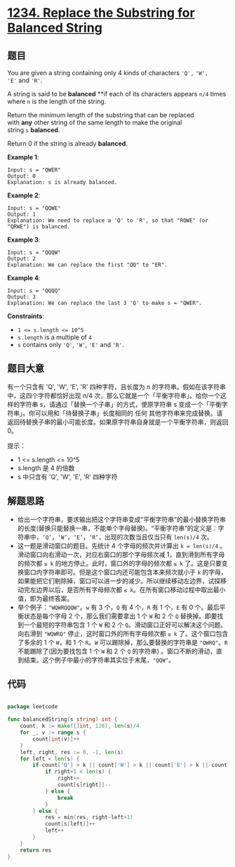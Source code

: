 # [1234. Replace the Substring for Balanced String](https://leetcode.com/problems/replace-the-substring-for-balanced-string/)


## 题目

You are given a string containing only 4 kinds of characters `'Q',` `'W', 'E'` and `'R'`.

A string is said to be **balanced** **if each of its characters appears `n/4` times where `n` is the length of the string.

Return the minimum length of the substring that can be replaced with **any** other string of the same length to make the original string `s` **balanced**.

Return 0 if the string is already **balanced**.

**Example 1**:

    Input: s = "QWER"
    Output: 0
    Explanation: s is already balanced.

**Example 2**:

    Input: s = "QQWE"
    Output: 1
    Explanation: We need to replace a 'Q' to 'R', so that "RQWE" (or "QRWE") is balanced.

**Example 3**:

    Input: s = "QQQW"
    Output: 2
    Explanation: We can replace the first "QQ" to "ER".

**Example 4**:

    Input: s = "QQQQ"
    Output: 3
    Explanation: We can replace the last 3 'Q' to make s = "QWER".

**Constraints**:

- `1 <= s.length <= 10^5`
- `s.length` is a multiple of `4`
- `s` contains only `'Q'`, `'W'`, `'E'` and `'R'`.

## 题目大意


有一个只含有 'Q', 'W', 'E', 'R' 四种字符，且长度为 n 的字符串。假如在该字符串中，这四个字符都恰好出现 n/4 次，那么它就是一个「平衡字符串」。给你一个这样的字符串 s，请通过「替换一个子串」的方式，使原字符串 s 变成一个「平衡字符串」。你可以用和「待替换子串」长度相同的 任何 其他字符串来完成替换。请返回待替换子串的最小可能长度。如果原字符串自身就是一个平衡字符串，则返回 0。

提示：

- 1 <= s.length <= 10^5
- s.length 是 4 的倍数
- s 中只含有 'Q', 'W', 'E', 'R' 四种字符



## 解题思路

- 给出一个字符串，要求输出把这个字符串变成“平衡字符串”的最小替换字符串的长度(替换只能替换一串，不能单个字母替换)。“平衡字符串”的定义是：字符串中，`‘Q’`，`‘W’`，`‘E’`，`‘R’`，出现的次数当且仅当只有 `len(s)/4` 次。
- 这一题是滑动窗口的题目。先统计 4 个字母的频次并计算出 `k = len(s)/4` 。滑动窗口向右滑动一次，对应右窗口的那个字母频次减 1，直到滑到所有字母的频次都 `≤ k`  的地方停止。此时，窗口外的字母的频次都 `≤ k` 了。这是只要变换窗口内字符串即可。但是这个窗口内还可能包含本来频次就小于 `k`  的字母，如果能把它们剔除掉，窗口可以进一步的减少。所以继续移动左边界，试探移动完左边界以后，是否所有字母频次都 `≤ k`。在所有窗口移动过程中取出最小值，即为最终答案。
- 举个例子：`"WQWRQQQW"`。`w` 有 3 个，`Q` 有 4 个，`R` 有 1 个，`E` 有 0 个。最后平衡状态是每个字母 2 个，那么我们需要拿出 1 个 `W` 和 2 个 `Q` 替换掉。即要找到一个最短的字符串包含 1 个 `W` 和 2 个 `Q`。滑动窗口正好可以解决这个问题。向右滑到 `"WQWRQ"` 停止，这时窗口外的所有字母频次都  `≤ k` 了。这个窗口包含了多余的 1 个 `W`，和 1 个 `R`。`W` 可以踢除掉，那么要替换的字符串是 `"QWRQ"`。`R` 不能踢除了(因为要找包含 1 个 `W` 和 2 个 `Q` 的字符串) 。窗口不断的滑动，直到结束。这个例子中最小的字符串其实位于末尾，`"QQW"`。


## 代码

```go

package leetcode

func balancedString(s string) int {
	count, k := make([]int, 128), len(s)/4
	for _, v := range s {
		count[int(v)]++
	}
	left, right, res := 0, -1, len(s)
	for left < len(s) {
		if count['Q'] > k || count['W'] > k || count['E'] > k || count['R'] > k {
			if right+1 < len(s) {
				right++
				count[s[right]]--
			} else {
				break
			}
		} else {
			res = min(res, right-left+1)
			count[s[left]]++
			left++
		}
	}
	return res
}

```
